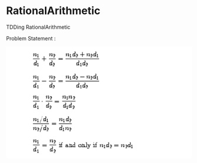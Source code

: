 RationalArithmetic
==================

TDDing RationalArithmetic

Problem Statement : 

![Alt text](rational_arithmetic.png "Optional Title")


